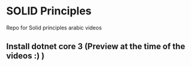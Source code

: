 # SOLID Principles

Repo for Solid principles arabic videos

## Install dotnet core 3 (Preview at the time of the videos :) )



